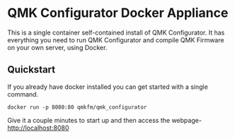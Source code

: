 # QMK Configurator Docker Appliance

This is a single container self-contained install of QMK Configurator. It has everything you need to run QMK Configurator and compile QMK Firmware on your own server, using Docker.

## Quickstart

If you already have docker installed you can get started with a single command.

    docker run -p 8080:80 qmkfm/qmk_configurator

Give it a couple minutes to start up and then access the webpage- <http://localhost:8080>
